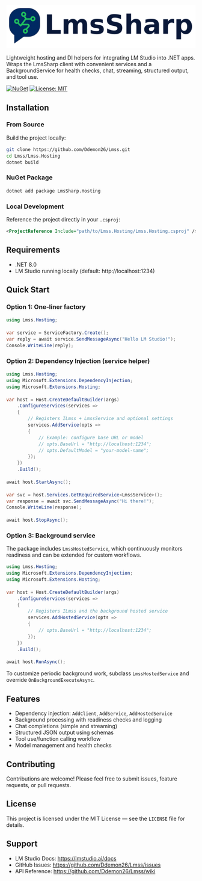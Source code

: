 ![logo.png](https://github.com/Ddemon26/Lmss/blob/main/.docs/logo.png)

Lightweight hosting and DI helpers for integrating LM Studio into .NET apps. Wraps the LmsSharp client with convenient services and a BackgroundService for health checks, chat, streaming, structured output, and tool use.

[![NuGet](https://img.shields.io/nuget/v/LmsSharp.Hosting.svg)](https://www.nuget.org/packages/LmsSharp.Hosting)
[![License: MIT](https://img.shields.io/badge/License-MIT-yellow.svg)](https://opensource.org/licenses/MIT)

## Installation

### From Source
Build the project locally:
```bash
git clone https://github.com/Ddemon26/Lmss.git
cd Lmss/Lmss.Hosting
dotnet build
```

### NuGet Package
```bash
dotnet add package LmsSharp.Hosting
```

### Local Development
Reference the project directly in your `.csproj`:
```xml
<ProjectReference Include="path/to/Lmss.Hosting/Lmss.Hosting.csproj" />
```

## Requirements

- .NET 8.0
- LM Studio running locally (default: http://localhost:1234)

## Quick Start

### Option 1: One‑liner factory
```csharp
using Lmss.Hosting;

var service = ServiceFactory.Create();
var reply = await service.SendMessageAsync("Hello LM Studio!");
Console.WriteLine(reply);
```

### Option 2: Dependency Injection (service helper)
```csharp
using Lmss.Hosting;
using Microsoft.Extensions.DependencyInjection;
using Microsoft.Extensions.Hosting;

var host = Host.CreateDefaultBuilder(args)
    .ConfigureServices(services =>
    {
        // Registers ILmss + LmssService and optional settings
        services.AddService(opts =>
        {
            // Example: configure base URL or model
            // opts.BaseUrl = "http://localhost:1234";
            // opts.DefaultModel = "your-model-name";
        });
    })
    .Build();

await host.StartAsync();

var svc = host.Services.GetRequiredService<LmssService>();
var response = await svc.SendMessageAsync("Hi there!");
Console.WriteLine(response);

await host.StopAsync();
```

### Option 3: Background service
The package includes `LmssHostedService`, which continuously monitors readiness and can be extended for custom workflows.

```csharp
using Lmss.Hosting;
using Microsoft.Extensions.DependencyInjection;
using Microsoft.Extensions.Hosting;

var host = Host.CreateDefaultBuilder(args)
    .ConfigureServices(services =>
    {
        // Registers ILmss and the background hosted service
        services.AddHostedService(opts =>
        {
            // opts.BaseUrl = "http://localhost:1234";
        });
    })
    .Build();

await host.RunAsync();
```

To customize periodic background work, subclass `LmssHostedService` and override `OnBackgroundExecuteAsync`.

## Features

- Dependency injection: `AddClient`, `AddService`, `AddHostedService`
- Background processing with readiness checks and logging
- Chat completions (simple and streaming)
- Structured JSON output using schemas
- Tool use/function calling workflow
- Model management and health checks

## Contributing

Contributions are welcome! Please feel free to submit issues, feature requests, or pull requests.

## License

This project is licensed under the MIT License — see the `LICENSE` file for details.

## Support

- LM Studio Docs: https://lmstudio.ai/docs
- GitHub Issues: https://github.com/Ddemon26/Lmss/issues
- API Reference: https://github.com/Ddemon26/Lmss/wiki

